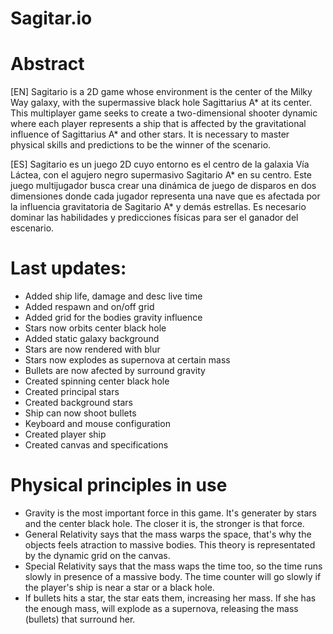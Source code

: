 # Sagitar.io

# Abstract

[EN] Sagitario is a 2D game whose environment is the center of the Milky Way galaxy, with the supermassive black hole Sagittarius A* at its center. This multiplayer game seeks to create a two-dimensional shooter dynamic where each player represents a ship that is affected by the gravitational influence of Sagittarius A* and other stars. It is necessary to master physical skills and predictions to be the winner of the scenario.

[ES] Sagitario es un juego 2D cuyo entorno es el centro de la galaxia Vía Láctea, con el agujero negro supermasivo Sagitario A* en su centro. Este juego multijugador busca crear una dinámica de juego de disparos en dos dimensiones donde cada jugador representa una nave que es afectada por la influencia gravitatoria de Sagitario A* y demás estrellas. Es necesario dominar las habilidades y predicciones físicas para ser el ganador del escenario.

# Last updates:

- Added ship life, damage and desc live time
- Added respawn and on/off grid
- Added grid for the bodies gravity influence
- Stars now orbits center black hole
- Added static galaxy background
- Stars are now rendered with blur
- Stars now explodes as supernova at certain mass
- Bullets are now afected by surround gravity
- Created spinning center black hole
- Created principal stars
- Created background stars
- Ship can now shoot bullets
- Keyboard and mouse configuration
- Created player ship
- Created canvas and specifications

# Physical principles in use

- Gravity is the most important force in this game. It's generater by stars and the center black hole. The closer it is, the stronger is that force.
- General Relativity says that the mass warps the space, that's why the objects feels atraction to massive bodies. This theory is representated by the dynamic grid on the canvas.
- Special Relativity says that the mass waps the time too, so the time runs slowly in presence of a massive body. The time counter will go slowly if the player's ship is near a star or a black hole.
- If bullets hits a star, the star eats them, increasing her mass. If she has the enough mass, will explode as a supernova, releasing the mass (bullets) that surround her.
